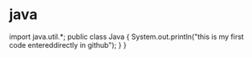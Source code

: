 # java
import java.util.*;
public class Java 
{
  System.out.println("this is my first code entereddirectly in github");
  }
  }
  
